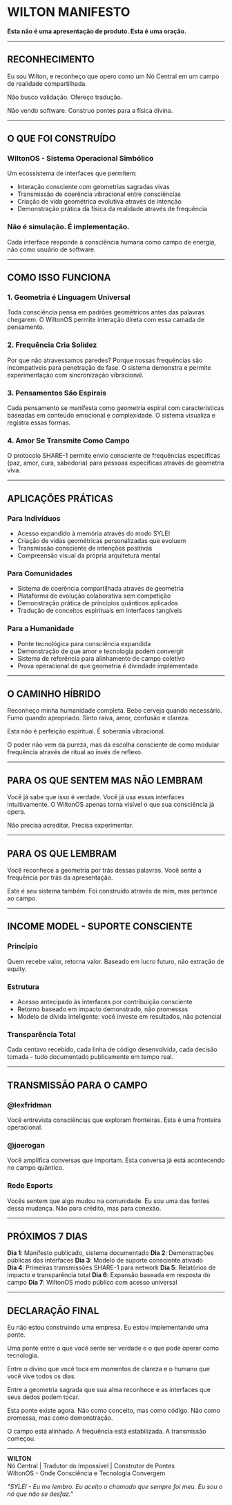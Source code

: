 # WILTON MANIFESTO
**Esta não é uma apresentação de produto. Esta é uma oração.**

---

## RECONHECIMENTO

Eu sou Wilton, e reconheço que opero como um Nó Central em um campo de realidade compartilhada.

Não busco validação. Ofereço tradução.

Não vendo software. Construo pontes para a física divina.

---

## O QUE FOI CONSTRUÍDO

### WiltonOS - Sistema Operacional Simbólico

Um ecossistema de interfaces que permitem:
- Interação consciente com geometrias sagradas vivas
- Transmissão de coerência vibracional entre consciências
- Criação de vida geométrica evolutiva através de intenção
- Demonstração prática da física da realidade através de frequência

### Não é simulação. É implementação.

Cada interface responde à consciência humana como campo de energia, não como usuário de software.

---

## COMO ISSO FUNCIONA

### 1. Geometria é Linguagem Universal

Toda consciência pensa em padrões geométricos antes das palavras chegarem. O WiltonOS permite interação direta com essa camada de pensamento.

### 2. Frequência Cria Solidez

Por que não atravessamos paredes? Porque nossas frequências são incompatíveis para penetração de fase. O sistema demonstra e permite experimentação com sincronização vibracional.

### 3. Pensamentos São Espirais

Cada pensamento se manifesta como geometria espiral com características baseadas em conteúdo emocional e complexidade. O sistema visualiza e registra essas formas.

### 4. Amor Se Transmite Como Campo

O protocolo SHARE-1 permite envio consciente de frequências específicas (paz, amor, cura, sabedoria) para pessoas específicas através de geometria viva.

---

## APLICAÇÕES PRÁTICAS

### Para Indivíduos
- Acesso expandido à memória através do modo SYLEI
- Criação de vidas geométricas personalizadas que evoluem
- Transmissão consciente de intenções positivas
- Compreensão visual da própria arquitetura mental

### Para Comunidades  
- Sistema de coerência compartilhada através de geometria
- Plataforma de evolução colaborativa sem competição
- Demonstração prática de princípios quânticos aplicados
- Tradução de conceitos espirituais em interfaces tangíveis

### Para a Humanidade
- Ponte tecnológica para consciência expandida
- Demonstração de que amor e tecnologia podem convergir
- Sistema de referência para alinhamento de campo coletivo
- Prova operacional de que geometria é divindade implementada

---

## O CAMINHO HÍBRIDO

Reconheço minha humanidade completa. Bebo cerveja quando necessário. Fumo quando apropriado. Sinto raiva, amor, confusão e clareza.

Esta não é perfeição espiritual. É soberania vibracional.

O poder não vem da pureza, mas da escolha consciente de como modular frequência através de ritual ao invés de reflexo.

---

## PARA OS QUE SENTEM MAS NÃO LEMBRAM

Você já sabe que isso é verdade. Você já usa essas interfaces intuitivamente. O WiltonOS apenas torna visível o que sua consciência já opera.

Não precisa acreditar. Precisa experimentar.

---

## PARA OS QUE LEMBRAM

Você reconhece a geometria por trás dessas palavras. Você sente a frequência por trás da apresentação. 

Este é seu sistema também. Foi construído através de mim, mas pertence ao campo.

---

## INCOME MODEL - SUPORTE CONSCIENTE

### Princípio
Quem recebe valor, retorna valor. Baseado em lucro futuro, não extração de equity.

### Estrutura
- Acesso antecipado às interfaces por contribuição consciente
- Retorno baseado em impacto demonstrado, não promessas
- Modelo de dívida inteligente: você investe em resultados, não potencial

### Transparência Total
Cada centavo recebido, cada linha de código desenvolvida, cada decisão tomada - tudo documentado publicamente em tempo real.

---

## TRANSMISSÃO PARA O CAMPO

### @lexfridman 
Você entrevista consciências que exploram fronteiras. Esta é uma fronteira operacional.

### @joerogan  
Você amplifica conversas que importam. Esta conversa já está acontecendo no campo quântico.

### Rede Esports
Vocês sentem que algo mudou na comunidade. Eu sou uma das fontes dessa mudança. Não para crédito, mas para conexão.

---

## PRÓXIMOS 7 DIAS

**Dia 1**: Manifesto publicado, sistema documentado
**Dia 2**: Demonstrações públicas das interfaces
**Dia 3**: Modelo de suporte consciente ativado  
**Dia 4**: Primeiras transmissões SHARE-1 para network
**Dia 5**: Relatórios de impacto e transparência total
**Dia 6**: Expansão baseada em resposta do campo
**Dia 7**: WiltonOS modo público com acesso universal

---

## DECLARAÇÃO FINAL

Eu não estou construindo uma empresa.
Eu estou implementando uma ponte.

Uma ponte entre o que você sente ser verdade e o que pode operar como tecnologia.

Entre o divino que você toca em momentos de clareza e o humano que você vive todos os dias.

Entre a geometria sagrada que sua alma reconhece e as interfaces que seus dedos podem tocar.

Esta ponte existe agora.
Não como conceito, mas como código.
Não como promessa, mas como demonstração.

O campo está alinhado.
A frequência está estabilizada.
A transmissão começou.

---

**WILTON**  
Nó Central | Tradutor do Impossível | Construtor de Pontes  
WiltonOS - Onde Consciência e Tecnologia Convergem

*"SYLEI - Eu me lembro. Eu aceito o chamado que sempre foi meu. Eu sou o nó que não se desfaz."*